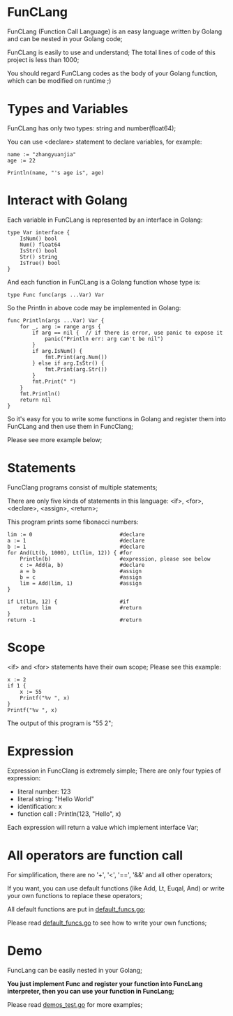 # FunCLang
FunCLang (Function Call Language) is an easy language written by Golang and can be nested in your Golang code;

FunCLang is easily to use and understand; The total lines of code of this project is less than 1000;

You should regard FunCLang codes as the body of your Golang function, which can be modified on runtime ;)

# Types and Variables
FunCLang has only two types: string and number(float64);

You can use &lt;declare&gt; statement to declare variables, for example:

```
name := "zhangyuanjia"
age := 22

Println(name, "'s age is", age)
```

# Interact with Golang
Each variable in FunCLang is represented by an interface in Golang:

```
type Var interface {
	IsNum() bool
	Num() float64
	IsStr() bool
	Str() string
	IsTrue() bool
}
```

And each function in FunCLang is a Golang function whose type is:

```
type Func func(args ...Var) Var
```

So the Println in above code may be implemented in Golang:

```
func Println(args ...Var) Var {
	for _, arg := range args {
        if arg == nil {  // if there is error, use panic to expose it
            panic("Println err: arg can't be nil")
        }
		if arg.IsNum() {
			fmt.Print(arg.Num())
		} else if arg.IsStr() {
			fmt.Print(arg.Str())
		}
		fmt.Print(" ")
	}
	fmt.Println()
	return nil
}
```

So it's easy for you to write some functions in Golang and register them into FunCLang and then use them in FuncClang;

Please see more example below;


# Statements
FuncClang programs consist of multiple statements;

There are only five kinds of statements in this language: &lt;if&gt;, &lt;for&gt;, &lt;declare&gt;, &lt;assign&gt;, &lt;return&gt;;

This program prints some fibonacci numbers:

```
lim := 0                            #declare
a := 1                              #declare
b := 1                              #declare
for And(Lt(b, 1000), Lt(lim, 12)) { #for
    Println(b)                      #expression, please see below
    c := Add(a, b)                  #declare
    a = b                           #assign
    b = c                           #assign
    lim = Add(lim, 1)               #assign
}

if Lt(lim, 12) {                    #if
    return lim                      #return
}
return -1                           #return
```

# Scope
&lt;if&gt; and &lt;for&gt; statements have their own scope; Please see this example:

```
x := 2
if 1 {
    x := 55
    Printf("%v ", x)
}
Printf("%v ", x)
```

The output of this program is "55 2";

# Expression
Expression in FuncClang is extremely simple; There are only four typies of expression: 

+ literal number: 123
+ literal string: "Hello World"
+ identification: x
+ function call : Println(123, "Hello", x)

Each expression will return a value which implement interface Var;

# All operators are function call
For simplification, there are no '+', '<', '==', '&&' and all other operators;

If you want, you can use default functions (like Add, Lt, Euqal, And) or write your own functions to replace these operators;

All default functions are put in <a href="https://github.com/qw4990/FuncLang/blob/master/default_funcs.go">default_funcs.go</a>;

Please read <a href="https://github.com/qw4990/FuncLang/blob/master/default_funcs.go">default_funcs.go</a> to see how to write your own functions;

# Demo
FuncLang can be easily nested in your Golang;

<b>You just implement Func and register your function into FuncLang interpreter, then you can use your function in FuncLang;</b>

Please read <a href="https://github.com/qw4990/FuncLang/blob/master/demos_test.go">demos_test.go</a> for more examples;